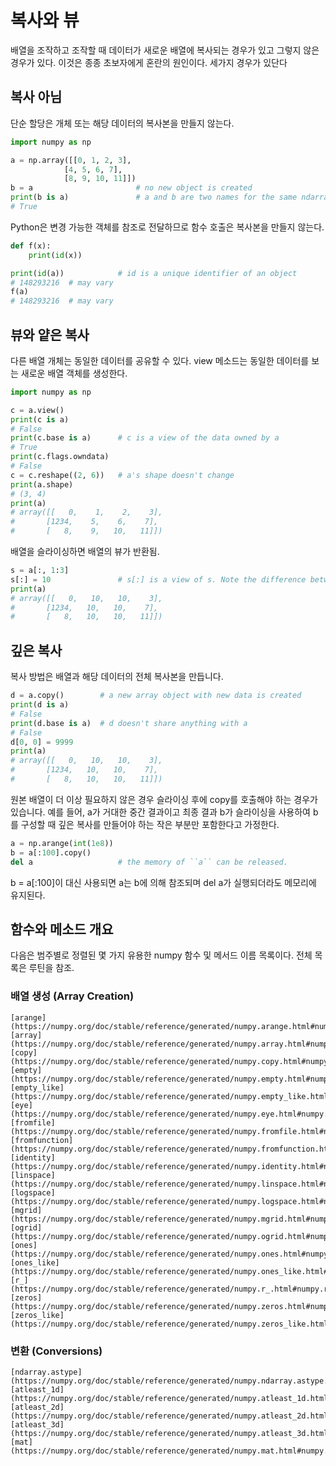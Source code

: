 # <strong>복사와 뷰</strong>
배열을 조작하고 조작할 때 데이터가 새로운 배열에 복사되는 경우가 있고 그렇지 않은 경우가 있다. 이것은 종종 초보자에게 혼란의 원인이다. 세가지 경우가 있단다 

## <strong>복사 아님 </strong>
단순 할당은 개체 또는 해당 데이터의 복사본을 만들지 않는다. 

```python 
import numpy as np 

a = np.array([[0, 1, 2, 3],
			[4, 5, 6, 7],
			[8, 9, 10, 11]])
b = a						# no new object is created 
print(b is a)				# a and b are two names for the same ndarray object 
# True 
```
Python은 변경 가능한 객체를 참조로 전달하므로 함수 호출은 복사본을 만들지 않는다. 
```python
def f(x):
	print(id(x))

print(id(a))			# id is a unique identifier of an object 
# 148293216  # may vary
f(a)
# 148293216  # may vary
```
## <strong> 뷰와 얕은 복사</strong>
다른 배열 개체는 동일한 데이터를 공유할 수 있다. view  메소드는 동일한 데이터를 보는 새로운 배열 객체를 생성한다. 
```python
import numpy as np

c = a.view()
print(c is a)		
# False 
print(c.base is a)		# c is a view of the data owned by a
# True 
print(c.flags.owndata)
# False 
c = c.reshape((2, 6))	# a's shape doesn't change 
print(a.shape)
# (3, 4)
print(a)
# array([[   0,    1,    2,    3],
#       [1234,    5,    6,    7],
#       [   8,    9,   10,   11]])
```
배열을 슬라이싱하면 배열의 뷰가 반환됨. 
```python 
s = a[:, 1:3]
s[:] = 10				# s[:] is a view of s. Note the difference between s = 10 and s[:] = 10
print(a)
# array([[   0,   10,   10,    3],
#       [1234,   10,   10,    7],
#       [   8,   10,   10,   11]])
```
## <strong>깊은 복사</strong>
복사 방법은 배열과 해당 데이터의 전체 복사본을 만듭니다. 
```python
d = a.copy()		# a new array object with new data is created 
print(d is a)
# False 
print(d.base is a)	# d doesn't share anything with a 
# False 
d[0, 0] = 9999
print(a)
# array([[   0,   10,   10,    3],
#       [1234,   10,   10,    7],
#       [   8,   10,   10,   11]])
```
원본 배열이 더 이상 필요하지 않은 경우 슬라이싱 후에 copy를 호출해야 하는 경우가 있습니다. 예를 들어, a가 거대한 중간 결과이고 최종 결과 b가 슬라이싱을 사용하여 b를 구성할 때 깊은 복사를 만들어야 하는 작은 부분만 포함한다고 가정한다. 
```python
a = np.arange(int(1e8))
b = a[:100].copy()
del a 					# the memory of ``a`` can be released. 
```
b = a[:100]이 대신 사용되면 a는 b에 의해 참조되며 del a가 실행되더라도 메모리에 유지된다. 

## <strong> 함수와 메소드 개요</strong>
다음은 범주별로 정렬된 몇 가지 유용한 numpy 함수 및 메서드 이름 목록이다. 전체 목록은 루틴을 참조.

### 배열 생성 (Array Creation)
	[arange](https://numpy.org/doc/stable/reference/generated/numpy.arange.html#numpy.arange), [array](https://numpy.org/doc/stable/reference/generated/numpy.array.html#numpy.array), [copy](https://numpy.org/doc/stable/reference/generated/numpy.copy.html#numpy.copy), [empty](https://numpy.org/doc/stable/reference/generated/numpy.empty.html#numpy.empty), [empty_like](https://numpy.org/doc/stable/reference/generated/numpy.empty_like.html#numpy.empty_like), [eye](https://numpy.org/doc/stable/reference/generated/numpy.eye.html#numpy.eye), [fromfile](https://numpy.org/doc/stable/reference/generated/numpy.fromfile.html#numpy.fromfile), [fromfunction](https://numpy.org/doc/stable/reference/generated/numpy.fromfunction.html#numpy.fromfunction), [identity](https://numpy.org/doc/stable/reference/generated/numpy.identity.html#numpy.identity), [linspace](https://numpy.org/doc/stable/reference/generated/numpy.linspace.html#numpy.linspace), [logspace](https://numpy.org/doc/stable/reference/generated/numpy.logspace.html#numpy.logspace), [mgrid](https://numpy.org/doc/stable/reference/generated/numpy.mgrid.html#numpy.mgrid), [ogrid](https://numpy.org/doc/stable/reference/generated/numpy.ogrid.html#numpy.ogrid), [ones](https://numpy.org/doc/stable/reference/generated/numpy.ones.html#numpy.ones), [ones_like](https://numpy.org/doc/stable/reference/generated/numpy.ones_like.html#numpy.ones_like), [r_](https://numpy.org/doc/stable/reference/generated/numpy.r_.html#numpy.r_), [zeros](https://numpy.org/doc/stable/reference/generated/numpy.zeros.html#numpy.zeros), [zeros_like](https://numpy.org/doc/stable/reference/generated/numpy.zeros_like.html#numpy.zeros_like)

### 변환 (Conversions)
	[ndarray.astype](https://numpy.org/doc/stable/reference/generated/numpy.ndarray.astype.html#numpy.ndarray.astype), [atleast_1d](https://numpy.org/doc/stable/reference/generated/numpy.atleast_1d.html#numpy.atleast_1d), [atleast_2d](https://numpy.org/doc/stable/reference/generated/numpy.atleast_2d.html#numpy.atleast_2d), [atleast_3d](https://numpy.org/doc/stable/reference/generated/numpy.atleast_3d.html#numpy.atleast_3d), [mat](https://numpy.org/doc/stable/reference/generated/numpy.mat.html#numpy.mat)
